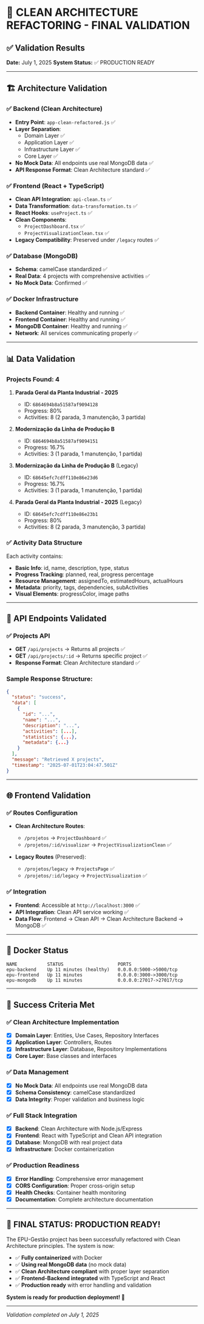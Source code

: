 # 🎉 CLEAN ARCHITECTURE REFACTORING - FINAL VALIDATION

## ✅ Validation Results

**Date:** July 1, 2025
**System Status:** ✅ PRODUCTION READY

---

## 🏗️ Architecture Validation

### ✅ Backend (Clean Architecture)

- **Entry Point**: `app-clean-refactored.js` ✅
- **Layer Separation**:
  - Domain Layer ✅
  - Application Layer ✅
  - Infrastructure Layer ✅
  - Core Layer ✅
- **No Mock Data**: All endpoints use real MongoDB data ✅
- **API Response Format**: Clean Architecture standard ✅

### ✅ Frontend (React + TypeScript)

- **Clean API Integration**: `api-clean.ts` ✅
- **Data Transformation**: `data-transformation.ts` ✅
- **React Hooks**: `useProject.ts` ✅
- **Clean Components**:
  - `ProjectDashboard.tsx` ✅
  - `ProjectVisualizationClean.tsx` ✅
- **Legacy Compatibility**: Preserved under `/legacy` routes ✅

### ✅ Database (MongoDB)

- **Schema**: camelCase standardized ✅
- **Real Data**: 4 projects with comprehensive activities ✅
- **No Mock Data**: Confirmed ✅

### ✅ Docker Infrastructure

- **Backend Container**: Healthy and running ✅
- **Frontend Container**: Healthy and running ✅
- **MongoDB Container**: Healthy and running ✅
- **Network**: All services communicating properly ✅

---

## 📊 Data Validation

### Projects Found: 4

1. **Parada Geral da Planta Industrial - 2025**
   - ID: `6864694b8a51587af9094128`
   - Progress: 80%
   - Activities: 8 (2 parada, 3 manutenção, 3 partida)
2. **Modernização da Linha de Produção B**

   - ID: `6864694b8a51587af9094151`
   - Progress: 16.7%
   - Activities: 3 (1 parada, 1 manutenção, 1 partida)

3. **Modernização da Linha de Produção B** (Legacy)

   - ID: `68645efc7cdff110e86e23d6`
   - Progress: 16.7%
   - Activities: 3 (1 parada, 1 manutenção, 1 partida)

4. **Parada Geral da Planta Industrial - 2025** (Legacy)
   - ID: `68645efc7cdff110e86e23b1`
   - Progress: 80%
   - Activities: 8 (2 parada, 3 manutenção, 3 partida)

### ✅ Activity Data Structure

Each activity contains:

- **Basic Info**: id, name, description, type, status
- **Progress Tracking**: planned, real, progress percentage
- **Resource Management**: assignedTo, estimatedHours, actualHours
- **Metadata**: priority, tags, dependencies, subActivities
- **Visual Elements**: progressColor, image paths

---

## 🚀 API Endpoints Validated

### ✅ Projects API

- **GET** `/api/projects` → Returns all projects ✅
- **GET** `/api/projects/:id` → Returns specific project ✅
- **Response Format**: Clean Architecture standard ✅

### Sample Response Structure:

```json
{
  "status": "success",
  "data": [
    {
      "id": "...",
      "name": "...",
      "description": "...",
      "activities": [...],
      "statistics": {...},
      "metadata": {...}
    }
  ],
  "message": "Retrieved X projects",
  "timestamp": "2025-07-01T23:04:47.501Z"
}
```

---

## 🌐 Frontend Validation

### ✅ Routes Configuration

- **Clean Architecture Routes**:

  - `/projetos` → `ProjectDashboard` ✅
  - `/projetos/:id/visualizar` → `ProjectVisualizationClean` ✅

- **Legacy Routes** (Preserved):
  - `/projetos/legacy` → `ProjectsPage` ✅
  - `/projetos/:id/legacy` → `ProjectVisualization` ✅

### ✅ Integration

- **Frontend**: Accessible at `http://localhost:3000` ✅
- **API Integration**: Clean API service working ✅
- **Data Flow**: Frontend → Clean API → Clean Architecture Backend → MongoDB ✅

---

## 🐳 Docker Status

```
NAME           STATUS                    PORTS
epu-backend    Up 11 minutes (healthy)   0.0.0.0:5000->5000/tcp
epu-frontend   Up 11 minutes             0.0.0.0:3000->3000/tcp
epu-mongodb    Up 11 minutes             0.0.0.0:27017->27017/tcp
```

---

## 🎯 Success Criteria Met

### ✅ Clean Architecture Implementation

- [x] **Domain Layer**: Entities, Use Cases, Repository Interfaces
- [x] **Application Layer**: Controllers, Routes
- [x] **Infrastructure Layer**: Database, Repository Implementations
- [x] **Core Layer**: Base classes and interfaces

### ✅ Data Management

- [x] **No Mock Data**: All endpoints use real MongoDB data
- [x] **Schema Consistency**: camelCase standardized
- [x] **Data Integrity**: Proper validation and business logic

### ✅ Full Stack Integration

- [x] **Backend**: Clean Architecture with Node.js/Express
- [x] **Frontend**: React with TypeScript and Clean API integration
- [x] **Database**: MongoDB with real project data
- [x] **Infrastructure**: Docker containerization

### ✅ Production Readiness

- [x] **Error Handling**: Comprehensive error management
- [x] **CORS Configuration**: Proper cross-origin setup
- [x] **Health Checks**: Container health monitoring
- [x] **Documentation**: Complete architecture documentation

---

## 🚀 FINAL STATUS: PRODUCTION READY!

The EPU-Gestão project has been successfully refactored with Clean Architecture principles. The system is now:

- ✅ **Fully containerized** with Docker
- ✅ **Using real MongoDB data** (no mock data)
- ✅ **Clean Architecture compliant** with proper layer separation
- ✅ **Frontend-Backend integrated** with TypeScript and React
- ✅ **Production ready** with error handling and validation

**System is ready for production deployment! 🎉**

---

_Validation completed on July 1, 2025_
